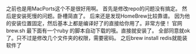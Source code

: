 之前也是用MacPorts这个不是很好用啊。
首先是修改repo的问题没有搞定。
然后是安装死慢的问题。卧槽简直了。
后来还是发现HomeBrew比较靠谱。
因为他的安装位置固定，然后基本上都是编译好了的直接给你用了。非常方便！
官网 brew.sh 最下面有一个ruby 的脚本自动下载的哦。直接就安装了。
全部同意就ok了。只不过是修改几个文件夹的权限，需要密码。
之后brew install redis就能装软件了
